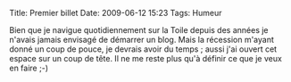 Title: Premier billet
Date: 2009-06-12 15:23
Tags: Humeur



Bien que je navigue quotidiennement sur la Toile depuis des années je n'avais
jamais envisagé de démarrer un blog. Mais la récession m'ayant donné un coup
de pouce, je devrais avoir du temps ; aussi j'ai ouvert cet espace sur un coup
de tête. Il ne me reste plus qu'à définir ce que je veux en faire ;-)